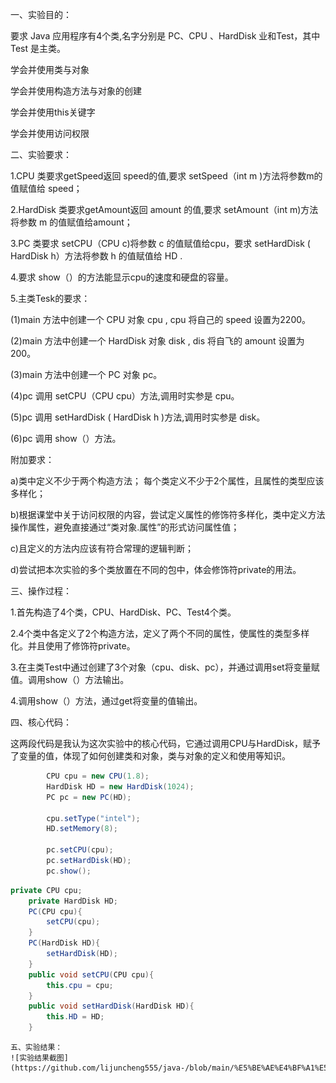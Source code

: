 一、实验目的：

要求 Java 应用程序有4个类,名字分别是 PC、CPU 、HardDisk 业和Test，其中 Test 是主类。

学会并使用类与对象

学会并使用构造方法与对象的创建

学会并使用this关键字

学会并使用访问权限

二、实验要求：

1.CPU 类要求getSpeed返回 speed的值,要求 setSpeed（int m )方法将参数m的值赋值给 speed；

2.HardDisk 类要求getAmount返回 amount 的值,要求 setAmount（int m)方法将参数 m 的值赋值给amount；

3.PC 类要求 setCPU（CPU c)将参数 c 的值赋值给cpu，要求 setHardDisk ( HardDisk h）方法将参数 h 的值赋值给 HD .

4.要求 show（）的方法能显示cpu的速度和硬盘的容量。

5.主类Tesk的要求：

(1)main 方法中创建一个 CPU 对象 cpu , cpu 将自己的 speed 设置为2200。

(2)main 方法中创建一个 HardDisk 对象 disk , dis 将自飞的 amount 设置为200。

(3)main 方法中创建一个 PC 对象 pc。

(4)pc 调用 setCPU（CPU cpu）方法,调用时实参是 cpu。

(5)pc 调用 setHardDisk ( HardDisk h )方法,调用时实参是 disk。

(6)pc 调用 show（）方法。

附加要求：

a)类中定义不少于两个构造方法； 每个类定义不少于2个属性，且属性的类型应该多样化；

b)根据课堂中关于访问权限的内容，尝试定义属性的修饰符多样化，类中定义方法操作属性，避免直接通过“类对象.属性”的形式访问属性值；

c)且定义的方法内应该有符合常理的逻辑判断；

d)尝试把本次实验的多个类放置在不同的包中，体会修饰符private的用法。

三、操作过程：

1.首先构造了4个类，CPU、HardDisk、PC、Test4个类。

2.4个类中各定义了2个构造方法，定义了两个不同的属性，使属性的类型多样化。并且使用了修饰符private。

3.在主类Test中通过创建了3个对象（cpu、disk、pc），并通过调用set将变量赋值。调用show（）方法输出。

4.调用show（）方法，通过get将变量的值输出。

四、核心代码：

这两段代码是我认为这次实验中的核心代码，它通过调用CPU与HardDisk，赋予了变量的值，体现了如何创建类和对象，类与对象的定义和使用等知识。
```java
        CPU cpu = new CPU(1.8);
        HardDisk HD = new HardDisk(1024);
        PC pc = new PC(HD);
        
        cpu.setType("intel");
        HD.setMemory(8);
        
        pc.setCPU(cpu);
        pc.setHardDisk(HD);
        pc.show();

```
```java
private CPU cpu;
    private HardDisk HD;
    PC(CPU cpu){
        setCPU(cpu);
    }
    PC(HardDisk HD){
        setHardDisk(HD);
    }
    public void setCPU(CPU cpu){
        this.cpu = cpu;
    }
    public void setHardDisk(HardDisk HD){
        this.HD = HD;
    }
```
    
    五、实验结果：
    ![实验结果截图](https://github.com/lijuncheng555/java-/blob/main/%E5%BE%AE%E4%BF%A1%E5%9B%BE%E7%89%87_20201008211721.png)
    
    
